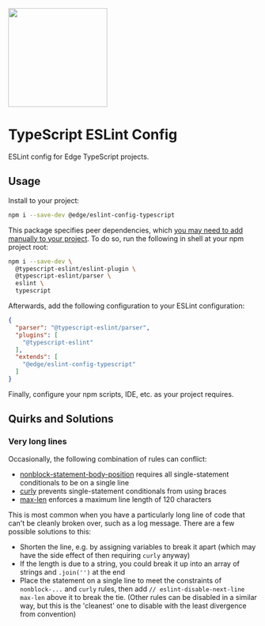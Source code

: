 <img src="https://cdn.edge.network/assets/img/edge-logo-green.svg" width="200">

# TypeScript ESLint Config

ESLint config for Edge TypeScript projects.

## Usage

Install to your project:

```bash
npm i --save-dev @edge/eslint-config-typescript
```

This package specifies peer dependencies, which [you may need to add manually to your project](https://nodejs.org/en/blog/npm/peer-dependencies/). To do so, run the following in shell at your npm project root:

```bash
npm i --save-dev \
  @typescript-eslint/eslint-plugin \
  @typescript-eslint/parser \
  eslint \
  typescript
```

Afterwards, add the following configuration to your ESLint configuration:

```json
{
  "parser": "@typescript-eslint/parser",
  "plugins": [
    "@typescript-eslint"
  ],
  "extends": [
    "@edge/eslint-config-typescript"
  ]
}
```

Finally, configure your npm scripts, IDE, etc. as your project requires.

## Quirks and Solutions

### Very long lines

Occasionally, the following combination of rules can conflict:

- [nonblock-statement-body-position](https://eslint.org/docs/rules/nonblock-statement-body-position) requires all single-statement conditionals to be on a single line
- [curly](https://eslint.org/docs/rules/curly) prevents single-statement conditionals from using braces
- [max-len](https://eslint.org/docs/rules/max-len) enforces a maximum line length of 120 characters

This is most common when you have a particularly long line of code that can't be cleanly broken over, such as a log message. There are a few possible solutions to this:

- Shorten the line, e.g. by assigning variables to break it apart (which may have the side effect of then requiring `curly` anyway)
- If the length is due to a string, you could break it up into an array of strings and `.join('')` at the end
- Place the statement on a single line to meet the constraints of `nonblock-...` and `curly` rules, then add `// eslint-disable-next-line max-len` above it to break the tie. (Other rules can be disabled in a similar way, but this is the 'cleanest' one to disable with the least divergence from convention)

